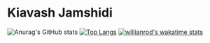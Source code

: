 # Kiavash Jamshidi
![Anurag's GitHub stats](https://github-readme-stats.vercel.app/api?username=KiavashJamshidi&theme=midnight-purple&show_icons=true)
[![Top Langs](https://github-readme-stats.vercel.app/api/top-langs/?username=KiavashJamshidi&layout=compact&langs_count=7&hide=html,ANTLR,shell,jasmin,makefile&theme=algolia)](https://github.com/anuraghazra/github-readme-stats)
[![willianrod's wakatime stats](https://github-readme-stats.vercel.app/api/wakatime?username=willianrod)](https://github.com/anuraghazra/github-readme-stats)
